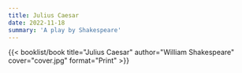 ```yaml
---
title: Julius Caesar
date: 2022-11-18
summary: 'A play by Shakespeare'
---
```


{{< booklist/book
title="Julius Caesar"
author="William Shakespeare"
cover="cover.jpg"
format="Print" >}}
